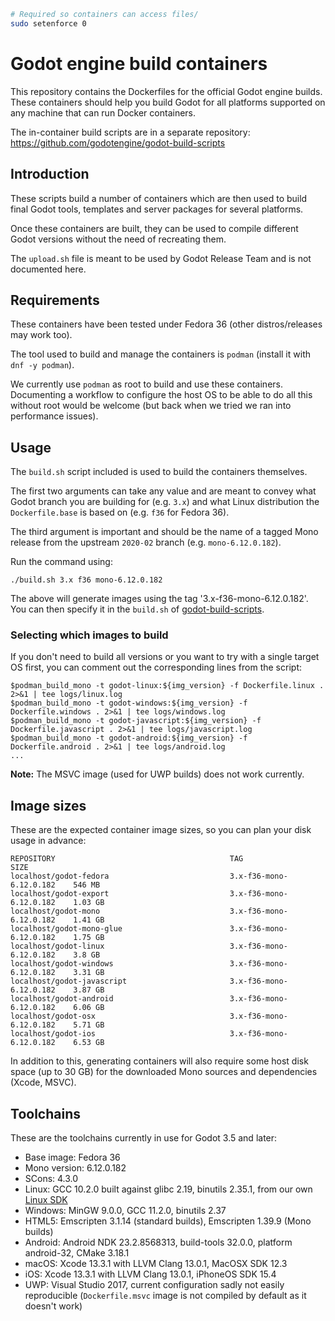 ```sh
# Required so containers can access files/
sudo setenforce 0
```

# Godot engine build containers

This repository contains the Dockerfiles for the official Godot engine builds.
These containers should help you build Godot for all platforms supported on
any machine that can run Docker containers.

The in-container build scripts are in a separate repository:
https://github.com/godotengine/godot-build-scripts


## Introduction

These scripts build a number of containers which are then used to build final
Godot tools, templates and server packages for several platforms.

Once these containers are built, they can be used to compile different Godot
versions without the need of recreating them.

The `upload.sh` file is meant to be used by Godot Release Team and is not
documented here.


## Requirements

These containers have been tested under Fedora 36 (other distros/releases may work too).

The tool used to build and manage the containers is `podman` (install it with `dnf -y podman`).

We currently use `podman` as root to build and use these containers. Documenting a workflow to
configure the host OS to be able to do all this without root would be welcome (but back when we
tried we ran into performance issues).


## Usage

The `build.sh` script included is used to build the containers themselves.

The first two arguments can take any value and are meant to convey what Godot branch
you are building for (e.g. `3.x`) and what Linux distribution the `Dockerfile.base`
is based on (e.g. `f36` for Fedora 36).

The third argument is important and should be the name of a tagged Mono release from
the upstream `2020-02` branch (e.g. `mono-6.12.0.182`).

Run the command using:

    ./build.sh 3.x f36 mono-6.12.0.182

The above will generate images using the tag '3.x-f36-mono-6.12.0.182'.
You can then specify it in the `build.sh` of [godot-build-scripts]().

### Selecting which images to build

If you don't need to build all versions or you want to try with a single target OS first,
you can comment out the corresponding lines from the script:

    $podman_build_mono -t godot-linux:${img_version} -f Dockerfile.linux . 2>&1 | tee logs/linux.log
    $podman_build_mono -t godot-windows:${img_version} -f Dockerfile.windows . 2>&1 | tee logs/windows.log
    $podman_build_mono -t godot-javascript:${img_version} -f Dockerfile.javascript . 2>&1 | tee logs/javascript.log
    $podman_build_mono -t godot-android:${img_version} -f Dockerfile.android . 2>&1 | tee logs/android.log
    ...

**Note:** The MSVC image (used for UWP builds) does not work currently.


## Image sizes

These are the expected container image sizes, so you can plan your disk usage in advance:

    REPOSITORY                                       TAG                        SIZE
    localhost/godot-fedora                           3.x-f36-mono-6.12.0.182    546 MB
    localhost/godot-export                           3.x-f36-mono-6.12.0.182    1.03 GB
    localhost/godot-mono                             3.x-f36-mono-6.12.0.182    1.41 GB
    localhost/godot-mono-glue                        3.x-f36-mono-6.12.0.182    1.75 GB
    localhost/godot-linux                            3.x-f36-mono-6.12.0.182    3.8 GB
    localhost/godot-windows                          3.x-f36-mono-6.12.0.182    3.31 GB
    localhost/godot-javascript                       3.x-f36-mono-6.12.0.182    3.87 GB
    localhost/godot-android                          3.x-f36-mono-6.12.0.182    6.06 GB
    localhost/godot-osx                              3.x-f36-mono-6.12.0.182    5.71 GB
    localhost/godot-ios                              3.x-f36-mono-6.12.0.182    6.53 GB

In addition to this, generating containers will also require some host disk space
(up to 30 GB) for the downloaded Mono sources and dependencies (Xcode, MSVC).


## Toolchains

These are the toolchains currently in use for Godot 3.5 and later:

- Base image: Fedora 36
- Mono version: 6.12.0.182
- SCons: 4.3.0
- Linux: GCC 10.2.0 built against glibc 2.19, binutils 2.35.1, from our own [Linux SDK](https://github.com/godotengine/buildroot)
- Windows: MinGW 9.0.0, GCC 11.2.0, binutils 2.37
- HTML5: Emscripten 3.1.14 (standard builds), Emscripten 1.39.9 (Mono builds)
- Android: Android NDK 23.2.8568313, build-tools 32.0.0, platform android-32, CMake 3.18.1
- macOS: Xcode 13.3.1 with LLVM Clang 13.0.1, MacOSX SDK 12.3
- iOS: Xcode 13.3.1 with LLVM Clang 13.0.1, iPhoneOS SDK 15.4
- UWP: Visual Studio 2017, current configuration sadly not easily reproducible
  (`Dockerfile.msvc` image is not compiled by default as it doesn't work)
